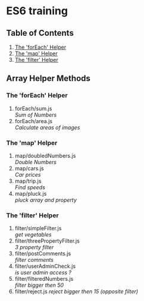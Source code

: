 # ES6 training
## Table of Contents
1. [The 'forEach' Helper](#forEach)
2. [The 'map' Helper](#map)
3. [The 'filter' Helper](#filter)

## Array Helper Methods
### The 'forEach' Helper <a name="forEach"></a>
1. forEach/sum.js  
    *Sum of Numbers*
2. forEach/area.js  
    *Calculate areas of images*

### The 'map' Helper <a name="map"></a>
1. map/doubledNumbers.js  
    *Double Numbers*
2. map/cars.js  
    *Car prices*
3. map/trip.js  
    *Find speeds*
2. map/pluck.js  
    *pluck array and property*

### The 'filter' Helper <a name="filter"></a>
1. filter/simpleFilter.js  
    *get vegetables*
2. filter/threePropertyFilter.js  
    *3 property filter*
3. filter/postComments.js  
    *filter comments*
4. filter/userAdminCheck.js  
    *is user admin access ?*
5. filter/filteredNumbers.js  
    *filter bigger then 50*
6. filter/reject.js
    *reject bigger then 15 (opposite filter)*